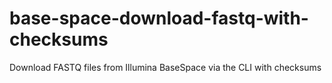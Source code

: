 # base-space-download-fastq-with-checksums
Download FASTQ files from Illumina BaseSpace via the CLI with checksums
